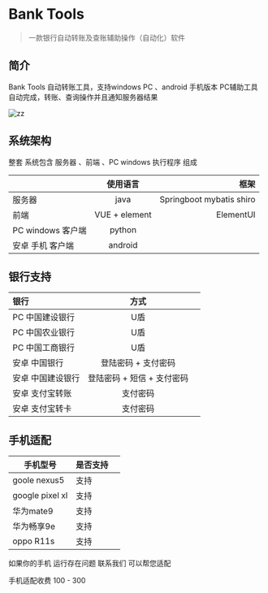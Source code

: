 # Bank Tools

> 一款银行自动转账及查账辅助操作（自动化）软件

## 简介


Bank Tools 自动转账工具，支持windows PC 、android 手机版本
PC辅助工具自动完成，转账、查询操作并且通知服务器结果


 
![zz](https://cl.ly/ddcf8f972c4e/zz.png,1274025419&fm=27&gp=0.jpg "zz")



## 系统架构
整套 系统包含 服务器 、前端 、PC windows 执行程序 组成


|       | 使用语言      |  框架  |
| :------- |:---------:| -----:|
| 服务器      | java          | Springboot  mybatis  shiro |
| 前端     |    VUE + element     |  ElementUI  |
| PC windows 客户端    | python    |     |
| 安卓 手机 客户端   | android    |     |



## 银行支持
| 银行        | 方式           |   |
| :------------- |:-------------:| -----:|
| PC 中国建设银行      | U盾          |  |
| PC 中国农业银行     | U盾      |    |
| PC 中国工商银行    | U盾      |     |
| 安卓 中国银行    | 登陆密码  + 支付密码      |     |
| 安卓 中国建设银行    | 登陆密码 + 短信 + 支付密码      |     |
| 安卓 支付宝转账    | 支付密码   |     |
| 安卓 支付宝转卡    | 支付密码   |     |




 
## 手机适配
|  手机型号   | 是否支持  | |
|  ----  | ----  |--- |
| goole nexus5  | 支持 | |
| google pixel xl  | 支持 | |
| 华为mate9  | 支持 | |
| 华为畅享9e  | 支持 | |
| oppo R11s  | 支持 | |

如果你的手机 运行存在问题 联系我们 可以帮您适配

手机适配收费 100 - 300
 
 







